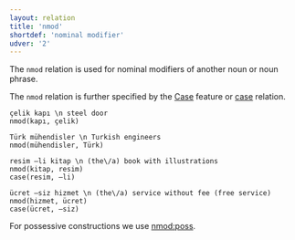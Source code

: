 ```yaml
---
layout: relation
title: 'nmod'
shortdef: 'nominal modifier'
udver: '2'
---
```


The `nmod` relation is used for nominal modifiers
of another noun or noun phrase.

The `nmod` relation is further specified by
the [Case](tr-feat/Case) feature or [case]() relation.

~~~ sdparse
çelik kapı \n steel door
nmod(kapı, çelik)
~~~

~~~ sdparse
Türk mühendisler \n Turkish engineers
nmod(mühendisler, Türk)
~~~

~~~ sdparse
resim –li kitap \n (the\/a) book with illustrations
nmod(kitap, resim)
case(resim, –li)
~~~

~~~ sdparse
ücret –siz hizmet \n (the\/a) service without fee (free service)
nmod(hizmet, ücret)
case(ücret, –siz)
~~~

For possessive constructions we use [nmod:poss](nmod-poss).
<!-- Interlanguage links updated Út zář 29 20:31:56 CEST 2020 -->
